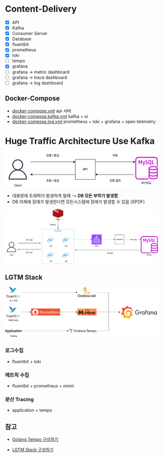 # Content-Delivery

- [x] API
- [x] Kafka
- [x] Consumer Server
- [x] Database
- [x] fluentbit
- [x] prometheus
- [x] loki
- [ ] tempo
- [x] grafana
- [ ] grafana -> metric dashboard
- [ ] grafana -> trace dashboard
- [ ] grafana -> log dashboard

## Docker-Compose

- [docker-compose.yml](./docker-compose.yml) api 서버
- [docker-compose.kafka.yml](./docker-compose.kafka.yml) kafka + ui
- [docker-compose.log.yml](./docker-compose.log.yml) prometheus + loki + grafana + open telemetry

# Huge Traffic Architecture Use Kafka

![asis](./public/asis.png)

- 대용량에 트래픽이 발생하게 될때 -> <b>DB 모든 부하가 발생함</b>
- DB 자체에 장애가 발생한다면 모든시스템에 장애가 발생할 수 있음 (SPOF)

![tobe](./public/tobe.png)

## LGTM Stack

![ff](./public/fluentbit.png)

### 로그수집

- fluentbit + loki

### 메트릭 수집

- fluentbit + prometheus + mimir

### 분산 Tracing

- application + tempo

## 참고

- <a href="https://medium.com/@dudwls96/opentelemetry-grafana-loki-tempo-prometheus%EB%A5%BC-%ED%99%9C%EC%9A%A9%ED%95%9C-golang-observability-%EA%B5%AC%EC%84%B1%ED%95%98%EA%B8%B0-3cf148039c1c"> Golang Tempo 구성하기 </a>

- <a href="https://nyyang.tistory.com/175"> LGTM Stack 구성하기 </a>
